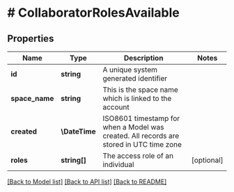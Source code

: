# # CollaboratorRolesAvailable

## Properties

Name | Type | Description | Notes
------------ | ------------- | ------------- | -------------
**id** | **string** | A unique system generated identifier |
**space_name** | **string** | This is the space name which is linked to the account |
**created** | **\DateTime** | ISO8601 timestamp for when a Model was created. All records are stored in UTC time zone |
**roles** | **string[]** | The access role of an individual | [optional]

[[Back to Model list]](../../README.md#models) [[Back to API list]](../../README.md#endpoints) [[Back to README]](../../README.md)
